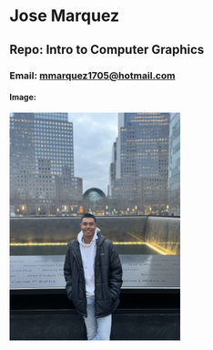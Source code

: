 # Jose Marquez

## Repo: Intro to Computer Graphics

### Email: mmarquez1705@hotmail.com


#### Image: 


<img src = "./joseimg3 copia.jpg" width = "300">  